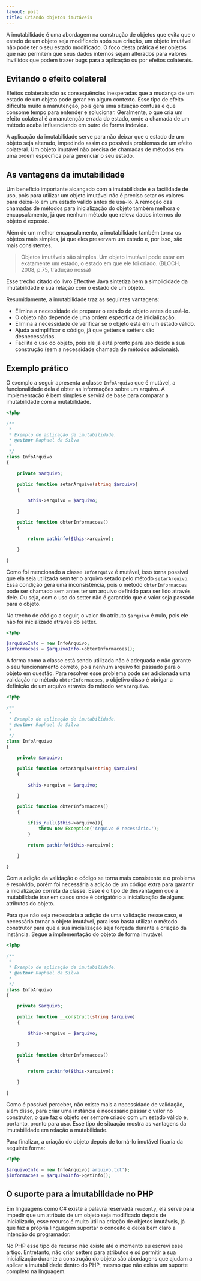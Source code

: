 ```yaml
---
layout: post
title: Criando objetos imutáveis
---  
```


A imutabilidade é uma abordagem na construção de objetos que evita que o estado de um objeto seja modificado após sua criação, um objeto imutável não pode ter o seu estado modificado. O foco desta prática é ter objetos que não permitem que seus dados internos sejam alterados para valores inválidos que podem trazer bugs para a aplicação ou por efeitos colaterais.

## Evitando o efeito colateral

Efeitos colaterais são as consequências inesperadas que a mudança de um estado de um objeto pode gerar em algum contexto. Esse tipo de efeito dificulta muito a manutenção, pois gera uma situação confusa e que consome tempo para entender e solucionar. Geralmente, o que cria um efeito colateral é a manutenção errada do estado, onde a chamada de um método acaba influenciando em outro de forma indevida.

A aplicação da imutabilidade serve para não deixar que o estado de um objeto seja alterado, impedindo assim os possíveis problemas de um efeito colateral. Um objeto imutável não precisa de chamadas de métodos em uma ordem específica para gerenciar o seu estado.

## As vantagens da imutabilidade

Um benefício importante alcançado com a imutabilidade é a facilidade de uso, pois para utilizar um objeto imutável não é preciso setar os valores para deixá-lo em um estado valido antes de usá-lo. A remoção das chamadas de métodos para inicialização do objeto também melhora o encapsulamento, já que nenhum método que releva dados internos do objeto é exposto.

Além de um melhor encapsulamento, a imutabilidade também torna os objetos mais simples, já que eles preservam um estado e, por isso, são mais consistentes.

<!-- Immutable objects are simple. An immutable object can be in exactly one state, the state in which it was created. -->

> Objetos imutáveis são simples. Um objeto imutável pode estar em exatamente um estado, o estado em que ele foi criado. (BLOCH, 2008, p.75, tradução nossa)

Esse trecho citado do livro Effective Java sintetiza bem a simplicidade da imutabilidade e sua relação com o estado de um objeto.

Resumidamente, a imutabilidade traz as seguintes vantagens:

* Elimina a necessidade de preparar o estado do objeto antes de usá-lo.
* O objeto não depende de uma ordem específica de inicialização.
* Elimina a necessidade de verificar se o objeto está em um estado válido.
* Ajuda a simplificar o código, já que getters e setters são desnecessários.
* Facilita o uso do objeto, pois ele já está pronto para uso desde a sua construção (sem a necessidade chamada de métodos adicionais).

## Exemplo prático

O exemplo a seguir apresenta a classe ```InfoArquivo``` que é mutável, a funcionalidade dela é obter as informações sobre um arquivo. A implementação é bem simples e servirá de base para comparar a imutabilidade com a mutabilidade.

```php
<?php

/**
 *
 * Exemplo de aplicação de imutabilidade.
 * @author Raphael da Silva
 *
 */
class InfoArquivo
{

    private $arquivo;

    public function setarArquivo(string $arquivo)
    {

        $this->arquivo = $arquivo;

    }

    public function obterInformacoes()
    {

        return pathinfo($this->arquivo);

    }

}
```

Como foi mencionado a classe ```InfoArquivo``` é mutável, isso torna possível que ela seja utilizada sem ter o arquivo setado pelo método ```setarArquivo```. Essa condição gera uma inconsistência, pois o método ```obterInformacoes``` pode ser chamado sem antes ter um arquivo definido para ser lido através dele. Ou seja, com o uso do setter não é garantido que o valor seja passado para o objeto.

No trecho de código a seguir, o valor do atributo ```$arquivo``` é nulo, pois ele não foi inicializado através do setter.

```php
<?php

$arquivoInfo = new InfoArquivo;
$informacoes = $arquivoInfo->obterInformacoes(); 
```

A forma como a classe está sendo utilizada não é adequada e não garante o seu funcionamento correto, pois nenhum arquivo foi passado para o objeto em questão. Para resolver esse problema pode ser adicionada uma validação no método ```obterInformacoes```, o objetivo disso é obrigar a definição de um arquivo através do método ```setarArquivo```.

```php
<?php

/**
 *
 * Exemplo de aplicação de imutabilidade.
 * @author Raphael da Silva
 *
 */
class InfoArquivo
{

    private $arquivo;

    public function setarArquivo(string $arquivo)
    {

        $this->arquivo = $arquivo;

    }

    public function obterInformacoes()
    {

        if(is_null($this->arquivo)){
            throw new Exception('Arquivo é necessário.');
        }

        return pathinfo($this->arquivo);

    }

}
```

Com a adição da validação o código se torna mais consistente e o problema é resolvido, porém foi necessária a adição de um código extra para garantir a inicialização correta da classe. Esse é o tipo de desvantagem que a mutabilidade traz em casos onde é obrigatório a inicialização de alguns atributos do objeto.

Para que não seja necessária a adição de uma validação nesse caso, é necessário tornar o objeto imutável, para isso basta utilizar o método construtor para que a sua inicialização seja forçada durante a criação da instância. Segue a implementação do objeto de forma imutável:

```php
<?php

/**
 *
 * Exemplo de aplicação de imutabilidade.
 * @author Raphael da Silva
 *
 */
class InfoArquivo
{

    private $arquivo;

    public function __construct(string $arquivo)
    {

        $this->arquivo = $arquivo;

    }

    public function obterInformacoes()
    {

        return pathinfo($this->arquivo);

    }

}
```

Como é possível perceber, não existe mais a necessidade de validação, além disso, para criar uma instância é necessário passar o valor no construtor, o que faz o objeto ser sempre criado com um estado válido e, portanto, pronto para uso. Esse tipo de situação mostra as vantagens da imutabilidade em relação a mutabilidade.

Para finalizar, a criação do objeto depois de torná-lo imutável ficaria da seguinte forma:

```php
<?php

$arquivoInfo = new InfoArquivo('arquivo.txt');
$informacoes = $arquivoInfo->getInfo();
```

## O suporte para a imutabilidade no PHP

Em linguagens como C# existe a palavra reservada ```readonly```, ela serve para impedir que um atributo de um objeto seja modificado depois de inicializado, esse recurso é muito útil na criação de objetos imutáveis, já que faz a própria linguagem suportar o conceito e deixa bem claro a intenção do programador.

No PHP esse tipo de recurso não existe até o momento eu escrevi esse artigo. Entretanto, não criar setters para atributos e só permitir a sua inicialização durante a construção do objeto são abordagens que ajudam a aplicar a imutabilidade dentro do PHP, mesmo que não exista um suporte completo na linguagem.
